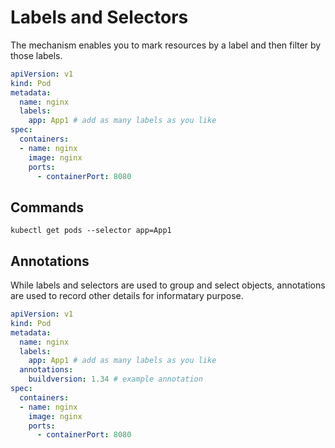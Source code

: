 # Labels and Selectors

The mechanism enables you to mark resources by a label and then filter by those labels.

```YAML
apiVersion: v1
kind: Pod
metadata:
  name: nginx
  labels:
    app: App1 # add as many labels as you like
spec:
  containers:
  - name: nginx
    image: nginx
    ports:
      - containerPort: 8080
```

## Commands

```CLI
kubectl get pods --selector app=App1 
```

## Annotations

While labels and selectors are used to group and select objects, annotations are used to record other details for informatary purpose.

```YAML
apiVersion: v1
kind: Pod
metadata:
  name: nginx
  labels:
    app: App1 # add as many labels as you like
  annotations:
    buildversion: 1.34 # example annotation
spec:
  containers:
  - name: nginx
    image: nginx
    ports:
      - containerPort: 8080
```
